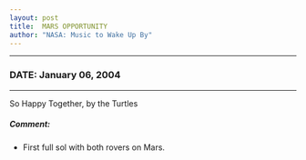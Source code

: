 ```yaml
---
layout: post
title:  MARS OPPORTUNITY
author: "NASA: Music to Wake Up By"
---
```


----
### DATE: January 06, 2004
----
So Happy Together, by the Turtles

##### Comment:
* First full sol with both rovers on Mars.
